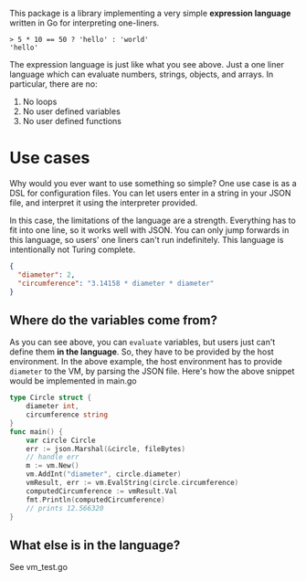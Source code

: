 This package is a library implementing a very simple **expression language** written in Go for interpreting one-liners.

```
> 5 * 10 == 50 ? 'hello' : 'world'
'hello'
```

The expression language is just like what you see above. Just a one liner language which can evaluate numbers, strings, objects, and arrays. In particular, there are no:

1. No loops
1. No user defined variables
1. No user defined functions

# Use cases

Why would you ever want to use something so simple? One use case is as a DSL for configuration files. You can let users enter in a string in your JSON file, and interpret it using the interpreter provided.

In this case, the limitations of the language are a strength. Everything has to fit into one line, so it works well with JSON. You can only jump forwards in this language, so users' one liners can't run indefinitely. This language is intentionally not Turing complete.

```json
{
  "diameter": 2,
  "circumference": "3.14158 * diameter * diameter"
}
```

## Where do the variables come from?

As you can see above, you can `evaluate` variables, but users just can't define them **in the language**. So, they have to be provided by the host environment. In the above example, the host environment has to provide `diameter` to the VM, by parsing the JSON file. Here's how the above snippet would be implemented in main.go

```go
type Circle struct {
	diameter int,
	circumference string
}
func main() {
	var circle Circle
	err := json.Marshal(&circle, fileBytes)
	// handle err
	m := vm.New()
	vm.AddInt("diameter", circle.diameter)
	vmResult, err := vm.EvalString(circle.circumference)
	computedCircumference := vmResult.Val
	fmt.Println(computedCircumference)
	// prints 12.566320
}
```

## What else is in the language?

See vm_test.go
